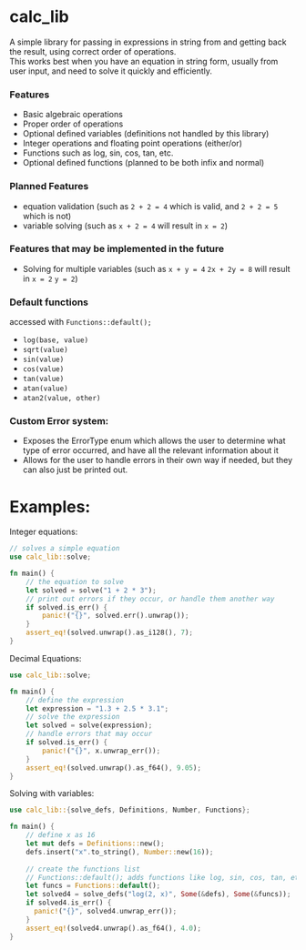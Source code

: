 # calc_lib

A simple library for passing in expressions in string from and getting back the result, using correct order of operations.\
This works best when you have an equation in string form, usually from user input, and need to solve it quickly and efficiently.

### Features

* Basic algebraic operations
* Proper order of operations
* Optional defined variables (definitions not handled by this library)
* Integer operations and floating point operations (either/or)
* Functions such as log, sin, cos, tan, etc.
* Optional defined functions (planned to be both infix and normal)

### Planned Features

* equation validation (such as `2 + 2 = 4` which is valid, and `2 + 2 = 5` which is not)
* variable solving (such as `x + 2 = 4` will result in `x = 2`)

### Features that may be implemented in the future

* Solving for multiple variables (such as `x + y = 4` `2x + 2y = 8` will result in `x = 2` `y = 2`)

### Default functions
accessed with `Functions::default();`
* `log(base, value)`
* `sqrt(value)`
* `sin(value)`
* `cos(value)`
* `tan(value)`
* `atan(value)`
* `atan2(value, other)`

### Custom Error system:

* Exposes the ErrorType enum which allows the user to determine what type of error occurred, and have all the relevant information about it
* Allows for the user to handle errors in their own way if needed, but they can also just be printed out.

# Examples:
Integer equations:
```rust
// solves a simple equation
use calc_lib::solve;

fn main() {
    // the equation to solve
    let solved = solve("1 + 2 * 3");
    // print out errors if they occur, or handle them another way
    if solved.is_err() {
        panic!("{}", solved.err().unwrap());
    }
    assert_eq!(solved.unwrap().as_i128(), 7);
}
```
Decimal Equations:
```rust
use calc_lib::solve;

fn main() {
    // define the expression
    let expression = "1.3 + 2.5 * 3.1";
    // solve the expression
    let solved = solve(expression);
    // handle errors that may occur
    if solved.is_err() {
        panic!("{}", x.unwrap_err());
    }
    assert_eq!(solved.unwrap().as_f64(), 9.05);
}
```
Solving with variables:
```rust
use calc_lib::{solve_defs, Definitions, Number, Functions};

fn main() {
    // define x as 16
    let mut defs = Definitions::new();
    defs.insert("x".to_string(), Number::new(16));
  
    // create the functions list
    // Functions::default(); adds functions like log, sin, cos, tan, etc.
    let funcs = Functions::default();
    let solved4 = solve_defs("log(2, x)", Some(&defs), Some(&funcs));
    if solved4.is_err() { 
      panic!("{}", solved4.unwrap_err());
    }
    assert_eq!(solved4.unwrap().as_f64(), 4.0);
}
```
